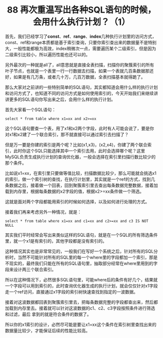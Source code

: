 <h1 align="center">88 再次重温写出各种SQL语句的时候，会用什么执行计划？（1）</h1>



首先，我们已经学习了**const**、**ref**、**range**、**index**几种执行计划里的访问方式，const、ref和range本质都是基于索引查询，只要你索引查出来的数据量不是特别大，一般性能都极为高效，index稍微次一点，需要遍历某个二级索引，但是因为二级索引比较小，所以遍历性能也还可以的。

另外最次的一种就是all了，all意思就是直接全表扫描，扫描你的聚簇索引的所有叶子节点，也就是一个表里一行一行数据去扫描，如果一个表就几百条数据那还好，如果是有几万条，或者几十万，几百万数据，全表扫描基本就得跪了。

那么大家对之前讲的一些特别简单的SQL语句，其实都知道会用什么样的执行计划和访问方式了，也知道不同的访问方式是如何使用索引的，今天开始我们来继续讲讲更多的SQL语句你写出来之后，会用什么样的执行计划。

首先大家看一个SQL语句：

```
select * from table where x1=xx and x2>=xx
```

这个SQL语句要查一个表，用了x1和x2两个字段，此时有人可能会说了，要是你对x1和x2建了一个联合索引，那不就直接可以通过索引去扫描了？

但是万一要是你建的索引是两个呢？比如(x1,x3)，(x2,x4)，你建了两个联合索引，此时你这个SQL只能选择其中一个索引去用，此时会选择哪个呢？这里MySQL负责生成执行计划的查询优化器，一般会选择在索引里扫描行数比较少的那个条件。

比如说x1=xx，在索引里只要做等值比较，扫描数据比较少，那么可能就会挑选x1的索引，做一个索引树的查找，在执行计划里，其实就是一个ref的方式，找到几条数据之后，接着做一个回表，回到聚簇索引里去查出每条数据完整数据，接着加载到内存里，根据每条数据的x2字段的值，根据x2>=xx条件做一个筛选。

这就是面对两个字段都能用索引的时候如何选择，以及如何进行处理的方式。

接着我们再来考虑另外一种情况，就是：

```
select * from table where x1=xx and c1=xx and c2>=xx and c3 IS NOT NULL
```

其实我们平时经常会写出来类似这样的SQL语句，就是在一个SQL的所有筛选条件里，就一个x1是有索引的，其他字段都是没有索引的。

这种情况其实也是非常常见的，一般我们在写好一个系统之后，针对所有的SQL分析时，当然不可能针对所有的SQL里的每一个where里的字段都加一个索引，那是不现实的，最终我们只能在所有的SQL语句里，抽取部分经常在where里用到的字段来设计两三个联合索引。

所以在这种情况下，必然很多SQL语句里，可能where后的条件有好几个，结果就一个字段可以用到索引的，此时查询优化器生成的执行计划，就会仅仅针对x1字段走一个ref访问，直接通过x1字段的索引树快速查找到指定的一波数据。

接着对这波数据都回表到聚簇索引里去，把每条数据完整的字段都查出来，然后都加载到内存里去。接着就可以针对这波数据的c1、c2、c3字段按照条件进行筛选和过滤，最后 拿到的就是符合条件的数据了。

所以你的x1索引的设计，必然尽可能是要让x1=xx这个条件在索引树里查找出来的数据量比较少，才能保证后续的性能比较高。
